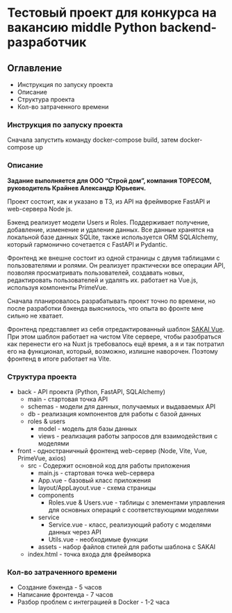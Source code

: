 # Тестовый проект для конкурса на вакансию middle Python backend-разработчик

## Оглавление

- Инструкция по запуску проекта
- Описание
- Структура проекта
- Кол-во затраченного времени

### Инструкция по запуску проекта

Сначала запустить команду docker-compose build, затем docker-compose up

### Описание

<strong>Задание выполняется для ООО “Строй дом”, компания TOPECOM, руководитель Крайнев Александр Юрьевич.</strong>

Проект состоит, как и указано в ТЗ, из API на фреймворке FastAPI и web-сервера Node js.

Бэкенд реализует модели Users и Roles. Поддерживает получение, добавление, изменение и удаление данных. Все данные хранятся на локальной базе данных SQLite, также используется ORM SQLAlchemy, который гармонично сочетается с FastAPI и Pydantic.

Фронтенд же внешне состоит из одной страницы с двумя таблицами с пользователями и ролями. Он реализует практически все операции API, позволяя просматривать пользователей, создавать новых, редактировать пользователей и удалять их. работает на Vue.js, используя компоненты PrimeVue.

Сначала планировалось разрабатывать проект точно по времени, но после разработки бэкенда выяснилось, что опыта во фронте мне сильно не хватает.

Фронтенд представляет из себя отредактированный шаблон [SAKAI Vue](https://sakai.primevue.org/). При этом шаблон работает на чистом Vite сервере, чтобы разобраться как перенести его на Nuxt js требовалось ещё время, а я и так потратил его на функционал, который, возможно, излишне наворочен. Поэтому фронтенд в итоге работает на Vite.

### Структура проекта

- back - API проекта (Python, FastAPI, SQLAlchemy)
    - main - стартовая точка API
    - schemas - модели для данных, получаемых и выдаваемых API
    - db - реализация компонентов для работы с базой данных
    - roles & users
        - model - модель для базы данных
        - views - реализация работы запросов для взаимодействия с моделями
- front - одностраничный фронтенд web-сервер (Node, Vite, Vue, PrimeVue, axios)
    - src - Содержит основной код для работы приложения
        - main.js - стартовая точка web-сервера
        - App.vue - базовый класс приложения
        - layout/AppLayout.vue - схема страницы
        - components
            - Roles.vue & Users.vue - таблицы с элементами управления для основных операций с соответствующими моделями
        - service
            - Service.vue - класс, реализующий работу с моделями данных через API
            - Utils.vue - необходимые функции
        - assets - набор файлов стилей для работы шаблона с SAKAI
    - index.html - точка входа для фреймворка

### Кол-во затраченного времени

- Создание бэкенда - 5 часов
- Написание фронтенда - 7 часов
- Разбор проблем с интеграцией в Docker - 1-2 часа